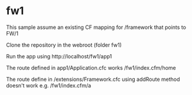 # fw1
This sample assume an existing CF mapping for /framework that points to FW/1

Clone the repository in the webroot (folder fw1)

Run the app using http://localhost/fw1/app1

The route defined in app1/Application.cfc works /fw1/index.cfm/home

The route define in /extensions/Framework.cfc using addRoute method doesn't work e.g. /fw1/index.cfm/a
